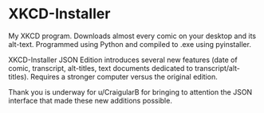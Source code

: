 # XKCD-Installer
My XKCD program. Downloads almost every comic on your desktop and its alt-text.
Programmed using Python and compiled to .exe using pyinstaller.

XKCD-Installer JSON Edition introduces several new features (date of comic, transcript, alt-titles, text documents dedicated to transcript/alt-titles). Requires a stronger computer versus the original edition.

Thank you is underway for u/CraigularB for bringing to attention the JSON interface that made these new additions possible.
